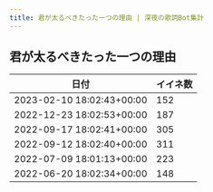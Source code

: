 ```yaml
---
title: 君が太るべきたった一つの理由 | 深夜の歌詞Bot集計
---
```

## 君が太るべきたった一つの理由

|日付|イイネ数|
|-|-|
|2023-02-10 18:02:43+00:00|152|
|2022-12-23 18:02:53+00:00|187|
|2022-09-17 18:02:41+00:00|305|
|2022-09-12 18:02:40+00:00|311|
|2022-07-09 18:01:13+00:00|223|
|2022-06-20 18:02:34+00:00|148|
